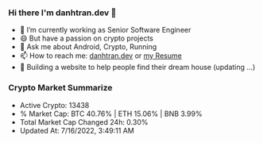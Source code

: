 ### Hi there I'm danhtran.dev 👋

- 🔭 I’m currently working as Senior Software Engineer
- 😄 But have a passion on crypto projects
- 💬 Ask me about Android, Crypto, Running 
- 📫 How to reach me: <a href="https://danhtran.dev" target="_blank">danhtran.dev</a> or <a href="Developer-Resume.pdf" target="_blank">my Resume</a>
- 🌱 Building a website to help people find their dream house (updating ...)

### Crypto Market Summarize
- Active Crypto: 13438
- % Market Cap: BTC 40.76% | ETH 15.06% | BNB 3.99%
- Total Market Cap Changed 24h: 0.30%
- Updated At: 7/16/2022, 3:49:11 AM
